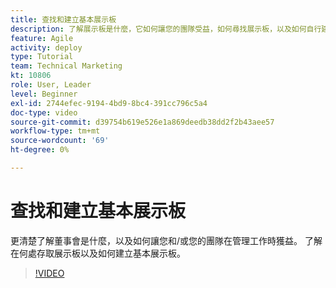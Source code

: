 ```yaml
---
title: 查找和建立基本展示板
description: 了解展示板是什麼，它如何讓您的團隊受益，如何尋找展示板，以及如何自行建立展示板。
feature: Agile
activity: deploy
type: Tutorial
team: Technical Marketing
kt: 10806
role: User, Leader
level: Beginner
exl-id: 2744efec-9194-4bd9-8bc4-391cc796c5a4
doc-type: video
source-git-commit: d39754b619e526e1a869deedb38dd2f2b43aee57
workflow-type: tm+mt
source-wordcount: '69'
ht-degree: 0%

---
```


# 查找和建立基本展示板

更清楚了解董事會是什麼，以及如何讓您和/或您的團隊在管理工作時獲益。 了解在何處存取展示板以及如何建立基本展示板。

>[!VIDEO](https://video.tv.adobe.com/v/346548)
